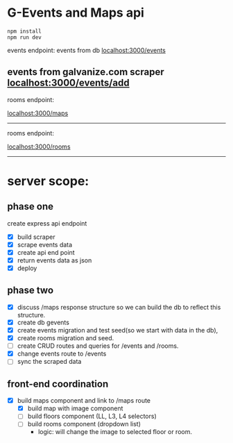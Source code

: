 # G-Events and Maps api

```
npm install
npm run dev
```
events endpoint:
events from db
[localhost:3000/events](localhost:3000/events)

events from galvanize.com scraper
[localhost:3000/events/add](localhost:3000/events/add)
----

rooms endpoint:

[localhost:3000/maps](localhost:3000/rooms)

----

rooms endpoint:

[localhost:3000/rooms](localhost:3000/rooms)

----

# server scope:

## phase one

create express api endpoint

-   [x] build scraper
-   [x] scrape events data
-   [x] create api end point
-   [x] return events data as json
-   [x] deploy

## phase two

-   [x] discuss /maps response structure so we can build the db to reflect this structure.
-   [x] create db gevents
-   [x] create events migration and test seed(so we start with data in the db),
-   [x] create rooms migration and seed.
-   [ ] create CRUD routes and queries for /events and /rooms.
-   [x] change events route to /events
-   [ ] sync the scraped data

## front-end coordination

-   [x] build maps component and link to /maps route
  -   [x] build map with image component
  -   [ ] build floors component (LL, L3, L4 selectors)
  -   [ ] build rooms component (dropdown list)
    * logic: will change the image to selected floor or room.
